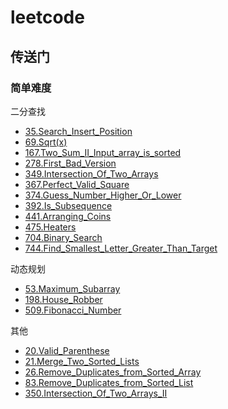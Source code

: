 # leetcode

## 传送门

### 简单难度

二分查找
* [35.Search_Insert_Position](https://github.com/suukii/leetcode/blob/master/problems/35.Search-Insert-Position.md)
* [69.Sqrt(x)](https://github.com/suukii/leetcode/blob/master/problems/69.Sqrt(x).md)
* [167.Two_Sum_II_Input_array_is_sorted](https://github.com/suukii/leetcode/blob/master/problems/167.Two_Sum_II_Input_array_is_sorted.md)
* [278.First_Bad_Version](https://github.com/suukii/leetcode/blob/master/problems/278.First_Bad_Version.md)
* [349.Intersection_Of_Two_Arrays](https://github.com/suukii/leetcode/blob/master/problems/349.Intersection_Of_Two_Arrays.md)
* [367.Perfect_Valid_Square](https://github.com/suukii/leetcode/blob/master/problems/367.Perfect_Valid_Square.md)
* [374.Guess_Number_Higher_Or_Lower](https://github.com/suukii/leetcode/blob/master/problems/374.Guess_Number_Higher_Or_Lower.md)
* [392.Is_Subsequence](https://github.com/suukii/leetcode/blob/master/problems/392.Is_Subsequence.md)
* [441.Arranging_Coins](https://github.com/suukii/leetcode/blob/master/problems/441.Arranging_Coins.md)
* [475.Heaters](https://github.com/suukii/leetcode/blob/master/problems/475.Heaters.md)
* [704.Binary_Search](https://github.com/suukii/leetcode/blob/master/problems/704.Binary_Search.md)
* [744.Find_Smallest_Letter_Greater_Than_Target](https://github.com/suukii/leetcode/blob/master/problems/744.Find_Smallest_Letter_Greater_Than_Target.md)

动态规划
* [53.Maximum_Subarray](https://github.com/suukii/leetcode/blob/master/problems/53.Maximum_Subarray.md)
* [198.House_Robber](https://github.com/suukii/leetcode/blob/master/problems/198.House_Robber.md)
* [509.Fibonacci_Number](https://github.com/suukii/leetcode/blob/master/problems/509.Fibonacci_Number.md)

其他
* [20.Valid_Parenthese](https://github.com/suukii/leetcode/blob/master/problems/20.Valid_Parenthese.md)
* [21.Merge_Two_Sorted_Lists](https://github.com/suukii/leetcode/blob/master/problems/21.Merge-Two-Sorted-Lists.md)
* [26.Remove_Duplicates_from_Sorted_Array](https://github.com/suukii/leetcode/blob/master/problems/26.Remove-Duplicates-from-Sorted-Array.md)
* [83.Remove_Duplicates_from_Sorted_List](https://github.com/suukii/leetcode/blob/master/problems/83.Remove-Duplicates-from-Sorted-List.md)
* [350.Intersection_Of_Two_Arrays_II](https://github.com/suukii/leetcode/blob/master/problems/350.Intersection_Of_Two_Arrays_II.md)
